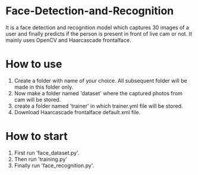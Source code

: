 # Face-Detection-and-Recognition
It is a face detection and recognition model which captures 30 images of a user and finally predicts if the person is present in front of live cam or not. It mainly uses OpenCV and Haarcascade frontalface.
# How to use
1) Create a folder with name of your choice. All subsequent folder will be made in this folder only.
2) Now make a folder named 'dataset' where the captured photos from cam will be stored.
3) create a folder named 'trainer' in which trainer.yml file will be stored.
4) Download Haarcascade frontalface default.xml file.
# How to start
1) First run 'face_dataset.py'.
2) Then run 'training.py'
3) Finally run 'face_recognition.py'.
